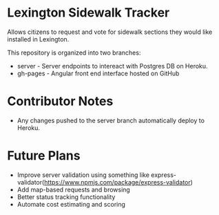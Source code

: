 # Lexington Sidewalk Tracker
Allows citizens to request and vote for sidewalk sections they would like installed in Lexington.

This repository is organized into two branches:
- server - Server endpoints to intereact with Postgres DB on Heroku.
- gh-pages - Angular front end interface hosted on GitHub

# Contributor Notes
- Any changes pushed to the server branch automatically deploy to Heroku.

# Future Plans
- Improve server validation using something like express-validator(https://www.npmjs.com/package/express-validator)
- Add map-based requests and browsing
- Better status tracking functionality
- Automate cost estimating and scoring

